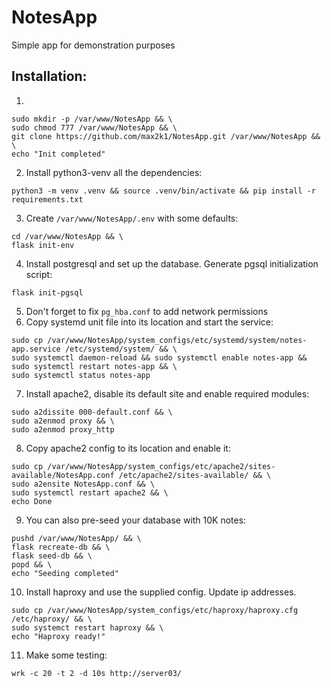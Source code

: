# NotesApp
Simple app for demonstration purposes

## Installation:
1. 
```
sudo mkdir -p /var/www/NotesApp && \
sudo chmod 777 /var/www/NotesApp && \
git clone https://github.com/max2k1/NotesApp.git /var/www/NotesApp && \
echo "Init completed"
``` 
2. Install python3-venv all the dependencies:
```angular2html
python3 -m venv .venv && source .venv/bin/activate && pip install -r requirements.txt
```
3. Create `/var/www/NotesApp/.env` with some defaults:
```angular2html
cd /var/www/NotesApp && \
flask init-env 
```
4. Install postgresql and set up the database. Generate pgsql initialization script:
```angular2h
flask init-pgsql
```
5. Don't forget to fix `pg_hba.conf` to add network permissions
6. Copy systemd unit file into its location and start the service:
```angular2html
sudo cp /var/www/NotesApp/system_configs/etc/systemd/system/notes-app.service /etc/systemd/system/ && \
sudo systemctl daemon-reload && sudo systemctl enable notes-app && sudo systemctl restart notes-app && \
sudo systemctl status notes-app
```
7. Install apache2, disable its default site and enable required modules:
```angular2html
sudo a2dissite 000-default.conf && \
sudo a2enmod proxy && \
sudo a2enmod proxy_http
```
8. Copy apache2 config to its location and enable it:
```
sudo cp /var/www/NotesApp/system_configs/etc/apache2/sites-available/NotesApp.conf /etc/apache2/sites-available/ && \
sudo a2ensite NotesApp.conf && \
sudo systemctl restart apache2 && \
echo Done
```
9. You can also pre-seed your database with 10K notes:
```angular2html
pushd /var/www/NotesApp/ && \
flask recreate-db && \
flask seed-db && \
popd && \
echo "Seeding completed"
```
10. Install haproxy and use the supplied config. Update ip addresses.
```
sudo cp /var/www/NotesApp/system_configs/etc/haproxy/haproxy.cfg /etc/haproxy/ && \
sudo systemct restart haproxy && \
echo "Haproxy ready!" 
```
11. Make some testing:
```angular2html
wrk -c 20 -t 2 -d 10s http://server03/
```